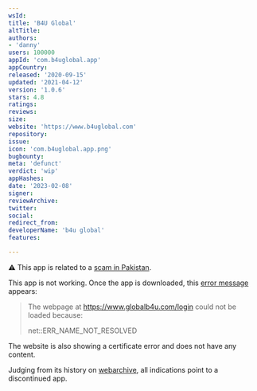 ```yaml
---
wsId: 
title: 'B4U Global'
altTitle: 
authors:
- 'danny'
users: 100000
appId: 'com.b4uglobal.app'
appCountry: 
released: '2020-09-15'
updated: '2021-04-12'
version: '1.0.6'
stars: 4.8
ratings: 
reviews: 
size: 
website: 'https://www.b4uglobal.com'
repository: 
issue: 
icon: 'com.b4uglobal.app.png'
bugbounty: 
meta: 'defunct'
verdict: 'wip'
appHashes: 
date: '2023-02-08'
signer: 
reviewArchive: 
twitter: 
social: 
redirect_from: 
developerName: 'b4u global'
features: 

---
```


⚠️ This app is related to a [scam in Pakistan](https://www.samaaenglish.tv/news/2428879). 

This app is not working. Once the app is downloaded, this [error message](https://twitter.com/BitcoinWalletz/status/1623145592435412993) appears:

> The webpage at https://www.globalb4u.com/login could not be loaded because: 
>
> net::ERR_NAME_NOT_RESOLVED

The website is also showing a certificate error and does not have any content. 

Judging from its history on [webarchive](https://web.archive.org/web/20160109093527/https://www.b4uglobal.com/), all indications point to a discontinued app.

